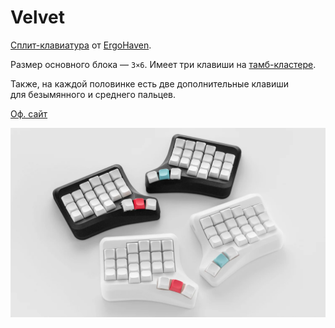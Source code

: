# Velvet

[Сплит-клавиатура](/dictionary#сплит) от [ErgoHaven](https://ru.ergohaven.xyz).

Размер основного блока — `3×6`. Имеет три клавиши на [тамб-кластере](/dictionary#thumb-cluster).

Также, на каждой половинке есть две дополнительные клавиши для безымянного и среднего пальцев.

[Оф. сайт](https://ru.ergohaven.xyz/velvet)

![](/assets/keyboards/ergohaven/Velvet.png)
